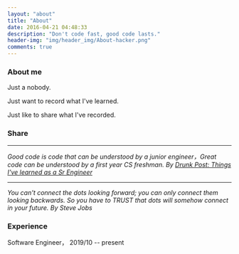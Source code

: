 ```yaml
---
layout: "about"
title: "About"
date: 2016-04-21 04:48:33
description: "Don't code fast, good code lasts."
header-img: "img/header_img/About-hacker.png"
comments: true
---
```

### About me

Just a nobody. 

Just want to record what I've learned.

Just like to share what I've recorded.

### Share

---

*Good code is code that can be understood by a junior engineer，Great code can be understood by a first year CS freshman. By [Drunk Post: Things I've learned as a Sr Engineer](https://old.reddit.com/r/ExperiencedDevs/comments/nmodyl/drunk_post_things_ive_learned_as_a_sr_engineer/)*

---

*You can't connect the dots looking forward; you can only connect them looking backwards. So you have to TRUST that dots will somehow connect in your future. By Steve Jobs*

### Experience

Software Engineer， 2019/10 -- present